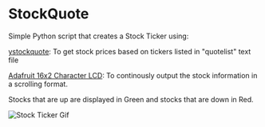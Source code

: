 # StockQuote

Simple Python script that creates a Stock Ticker using:

[ystockquote](https://https://pypi.python.org/pypi/ystockquote): To get stock prices based on tickers listed in "quotelist" text file

[Adafruit 16x2 Character LCD](https://learn.adafruit.com/character-lcds/overview): To continously output the stock information in a scrolling format. 

Stocks that are up are displayed in Green and stocks that are down in Red.

![Stock Ticker Gif](https://dl.dropboxusercontent.com/u/6868544/Video_Stockticker.gif)
